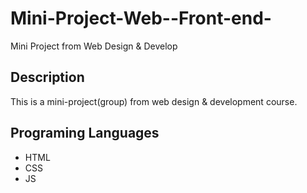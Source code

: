 # Mini-Project-Web--Front-end-
Mini Project from Web Design &amp; Develop

## Description
This is a mini-project(group) from web design & development course.


## Programing Languages
* HTML
* CSS
* JS
